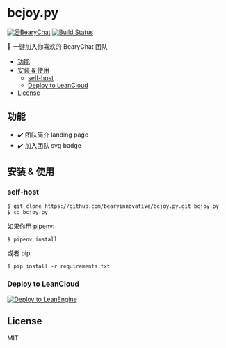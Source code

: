 # bcjoy.py

[![@BearyChat](http://openapi.beary.chat/badge.svg)](http://openapi.beary.chat/join)
[![Build Status](https://travis-ci.org/bearyinnovative/bcjoy.py.svg)](https://travis-ci.org/bearyinnovative/bcjoy.py)

🐼 一键加入你喜欢的 BearyChat 团队

<!-- toc -->

- [功能](#%E5%8A%9F%E8%83%BD)
- [安装 & 使用](#%E5%AE%89%E8%A3%85--%E4%BD%BF%E7%94%A8)
  * [self-host](#self-host)
  * [Deploy to LeanCloud](#deploy-to-leancloud)
- [License](#license)

<!-- tocstop -->

## 功能

- ✔️️ 团队简介 landing page
- ✔️️ 加入团队 svg badge

## 安装 & 使用

### self-host

```
$ git clone https://github.com/bearyinnovative/bcjoy.py.git bcjoy.py
$ cd bcjoy.py
```

如果你用 [pipenv][]:

```
$ pipenv install
```

或者 pip:

```
$ pip install -r requirements.txt
```

[pipenv]: https://github.com/kennethreitz/pipenv

### Deploy to LeanCloud

[![Deploy to LeanEngine](http://ac-32vx10b9.clouddn.com/109bd02ee9f5875a.png)](https://leancloud.cn/1.1/functions/_ops/deploy-button)


## License

MIT

